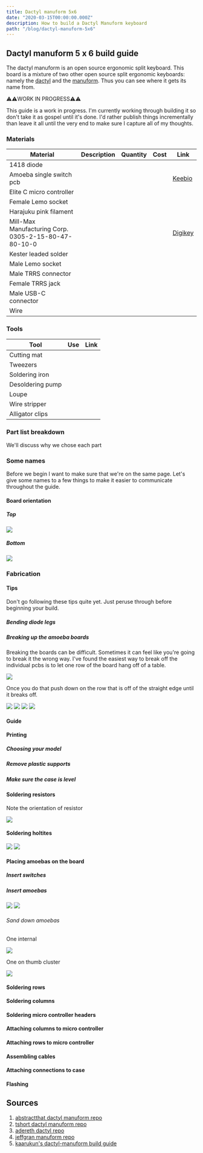 ```yaml
---
title: Dactyl manuform 5x6
date: "2020-03-15T00:00:00.000Z"
description: How to build a Dactyl Manuform keyboard
path: "/blog/dactyl-manuform-5x6"
---
```


## Dactyl manuform 5 x 6 build guide

The dactyl manuform is an open source ergonomic split keyboard. This board is a mixture of two other open source split ergonomic keyboards: namely the [dactyl][gh-dactyl] and the [manuform][gh-manuform]. Thus you can see where it gets its name from.

⚠️⚠️WORK IN PROGRESS⚠️⚠️

This guide is a work in progress. I'm currently working through building it so don't take it as gospel until it's done. I'd rather publish things incrementally than leave it all until the very end to make sure I capture all of my thoughts.

### Materials

| Material                                             | Description | Quantity | Cost | Link                       |
| ---------------------------------------------------- | ----------- | -------- | ---- | -------------------------- |
| 1418 diode                                           |             |          |      |                            |
| Amoeba single switch pcb                             |             |          |      | [Keebio][keebio-amoeba]    |
| Elite C micro controller                             |             |          |      |                            |
| Female Lemo socket                                   |             |          |      |                            |
| Harajuku pink filament                               |             |          |      |                            |
| Mill-Max Manufacturing Corp. 0305-2-15-80-47-80-10-0 |             |          |      | [Digikey][digikey-hotswap] |
| Kester leaded solder                                 |             |          |      |                            |
| Male Lemo socket                                     |             |          |      |                            |
| Male TRRS connector                                  |             |          |      |                            |
| Female TRRS jack                                     |             |          |      |                            |
| Male USB-C connector                                 |             |          |      |                            |
| Wire                                                 |             |          |      |                            |

### Tools

| Tool             | Use | Link |
| ---------------- | --- | ---- |
| Cutting mat      |     |      |
| Tweezers         |     |      |
| Soldering iron   |     |      |
| Desoldering pump |     |      |
| Loupe            |     |      |
| Wire stripper    |     |      |
| Alligator clips  |     |      |

### Part list breakdown

We'll discuss why we chose each part

### Some names

Before we begin I want to make sure that we're on the same page. Let's give some names to a few things to make it easier to communicate throughout the guide.

#### Board orientation

##### Top

![](./board-top.jpg)

##### Bottom

![](./board-bottom.jpg)

### Fabrication

#### Tips

Don't go following these tips quite yet. Just peruse through before beginning your build.

##### Bending diode legs

##### Breaking up the amoeba boards

Breaking the boards can be difficult. Sometimes it can feel like you're going to break it the wrong way. I've found the easiest way to break off the individual pcbs is to let one row of the board hang off of a table.

![](./breaking-board.jpeg)

Once you do that push down on the row that is off of the straight edge until it breaks off.

![](./breaking-board-after.jpeg)
![](./break-rows-after.jpeg)
![](./break-individual.jpeg)
![](./break-individual-after.jpeg)

#### Guide

#### Printing

##### Choosing your model

##### Remove plastic supports

##### Make sure the case is level

#### Soldering resistors

Note the orientation of resistor

![](./resistor-placement.jpeg)

#### Soldering holtites

![](./holtite-placement.jpeg)
![](./holtite-placement-bottom.jpeg)

#### Placing amoebas on the board

##### Insert switches

##### Insert amoebas

![](./place-amoeba-before.jpeg)
![](./place-amoeba-after.jpeg)

###### Sand down amoebas

One internal

![](./tight-fit.jpeg)

One on thumb cluster

![](./pcb-protuding.jpeg)

#### Soldering rows

#### Soldering columns

#### Soldering micro controller headers

#### Attaching columns to micro controller

#### Attaching rows to micro controller

#### Assembling cables

#### Attaching connections to case

#### Flashing

## Sources

[gh-dactyl-manuform]: https://github.com/abstracthat/dactyl-manuform
[gh-tshort-dactyl-manuform]: https://github.com/tshort/dactyl-keyboard
[gh-dactyl]: https://github.com/adereth/dactyl-keyboard
[gh-manuform]: https://github.com/jeffgran/ManuForm
[keebio-amoeba]: https://keeb.io/products/amoeba-single-switch-pcbs?variant=12960782024798
[keebio-trrs]: https://keeb.io/collections/split-keyboard-parts/products/trrs-jack-3-5mm
[keebio-atmega]: https://keeb.io/collections/split-keyboard-parts/products/pro-micro-5v-16mhz-arduino-compatible-atmega32u4
[digikey-hotswap]: https://www.digikey.com/product-detail/en/0305-2-15-80-47-80-10-0/ED90584-ND/2639493?utm_medium=email&utm_source=oce&utm_campaign=3078_OCE20RT&utm_content=productdetail_US&utm_cid=281532&so=63791702&mkt_tok=eyJpIjoiT1dFNVpXWmlNVFpoWldZMCIsInQiOiJTdG9JQzdjU3cwcDI1WFZwTnV0MDI3bkIxQWNaN3JPYlZtZTd2WlwvMlZ1SHFudzBjVG9kZ09Jek1oOXJYYkJVYmVJdnBVSWFWcno3TVhYR285VDlIUFBUWnRBdVgxQVVScndYeU9VdFFyQXBWbHhQQmFkaU9JVEluOTNicGNyQnMifQ%3D%3D
[build-guide]: https://imgur.com/gallery/fSdT5sF

1. [abstractthat dactyl manuform repo][gh-dactyl-manuform]
1. [tshort dactyl manuform repo][gh-tshort-dactyl-manuform]
1. [adereth dactyl repo][gh-dactyl]
1. [jeffgran manuform repo][gh-manuform]
1. [kaarukun's dactyl-manuform build guide][build-guide]
